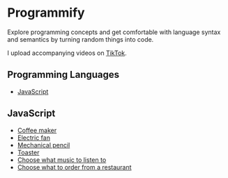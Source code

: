 # Programmify

Explore programming concepts and get comfortable with language syntax and semantics by turning random things into code.

I upload accompanying videos on [TikTok](https://www.tiktok.com/@larissa_dev).

## Programming Languages

- [JavaScript](#javascript)

## JavaScript

- [Coffee maker](/javascript/coffee-maker/index.js)
- [Electric fan](/javascript/electric-fan/index.js)
- [Mechanical pencil](/javascript/mechanical-pencil/index.js)
- [Toaster](/javascript/toaster/index.js)
- [Choose what music to listen to](/javascript/music-chooser/index.js)
- [Choose what to order from a restaurant](/javascript/menu-chooser/index.js)
